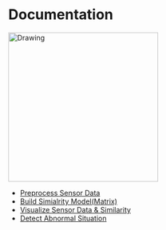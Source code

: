 # Documentation

 <img src="https://raw.githubusercontent.com/jhyun0919/EnergyData_jhyun/master/docs/images/blueprint.jpg" alt="Drawing" style="width: 300px;"/> 
 
 * [Preprocess Sensor Data](https://github.com/jhyun0919/EnergyData_jhyun/blob/master/docs/01.%20Preprocess.ipynb)  
 * [Build Simialrity Model(Matrix)](https://github.com/jhyun0919/EnergyData_jhyun/blob/master/docs/02.%20Similarity.ipynb)  
 * [Visualize Sensor Data & Similarity](https://github.com/jhyun0919/EnergyData_jhyun/blob/master/docs/03.%20Visualization.ipynb)  
 * [Detect Abnormal Situation](https://github.com/jhyun0919/EnergyData_jhyun/blob/master/docs/04.%20Abnormal%20Detection.ipynb)  
 
 
 
